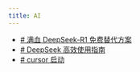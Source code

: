 ```yaml
---
title: AI
---
```


- [# 满血 DeepSeek-R1 免费替代方案](/ai/deepseek/)
- [# DeepSeek 高效使用指南](/ai/deepseek-use/)
- [# cursor 启动](/ai/cursor1/)

